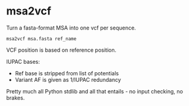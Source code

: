 # msa2vcf

Turn a fasta-format MSA into one vcf per sequence.

`msa2vcf msa.fasta ref_name`

VCF position is based on reference position.

IUPAC bases:
  - Ref base is stripped from list of potentials
  - Variant AF is given as 1/IUPAC redundancy
  
 Pretty much all Python stdlib and all that entails - no input checking, no brakes.
